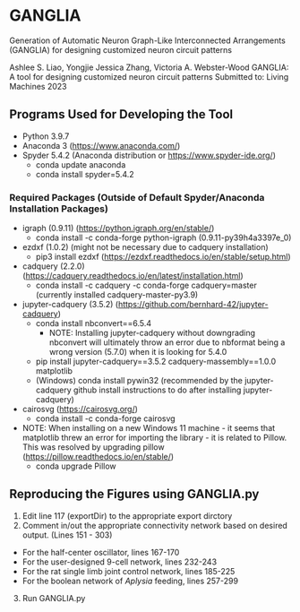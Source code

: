 # GANGLIA
Generation of Automatic Neuron Graph-Like Interconnected Arrangements (GANGLIA) for designing customized neuron circuit patterns

Ashlee S. Liao, Yongjie Jessica Zhang, Victoria A. Webster-Wood
GANGLIA: A tool for designing customized neuron circuit patterns
Submitted to: Living Machines 2023

## Programs Used for Developing the Tool
- Python 3.9.7
- Anaconda 3 (https://www.anaconda.com/)
- Spyder 5.4.2 (Anaconda distribution or https://www.spyder-ide.org/)
  - conda update anaconda
  - conda install spyder=5.4.2

### Required Packages (Outside of Default Spyder/Anaconda Installation Packages)
- igraph (0.9.11) (https://python.igraph.org/en/stable/)
  - conda install -c conda-forge python-igraph (0.9.11-py39h4a3397e_0)
- ezdxf (1.0.2) (might not be necessary due to cadquery installation)
  - pip3 install ezdxf (https://ezdxf.readthedocs.io/en/stable/setup.html)
- cadquery (2.2.0) (https://cadquery.readthedocs.io/en/latest/installation.html)
  - conda install -c cadquery -c conda-forge cadquery=master (currently installed cadquery-master-py3.9)
- jupyter-cadquery (3.5.2) (https://github.com/bernhard-42/jupyter-cadquery)
  - conda install nbconvert==6.5.4
    - NOTE: Installing jupyter-cadquery without downgrading nbconvert will ultimately throw an error due to nbformat being a wrong version (5.7.0) when it is looking for 5.4.0
  - pip install jupyter-cadquery==3.5.2 cadquery-massembly==1.0.0 matplotlib
  - (Windows) conda install pywin32 (recommended by the jupyter-cadquery github install           instructions to do after installing jupyter-cadquery)
- cairosvg (https://cairosvg.org/)
  - conda install -c conda-forge cairosvg
- NOTE: When installing on a new Windows 11 machine - it seems that matplotlib threw an error for importing the library - it is related to Pillow. This was resolved by upgrading pillow (https://pillow.readthedocs.io/en/stable/)
  - conda upgrade Pillow

## Reproducing the Figures using GANGLIA.py
1. Edit line 117 (exportDir) to the appropriate export dirctory
2. Comment in/out the appropriate connectivity network based on desired output. (Lines 151 - 303)
  - For the half-center oscillator, lines 167-170
  - For the user-designed 9-cell network, lines 232-243
  - For the rat single limb joint control network, lines 185-225
  - For the boolean network of _Aplysia_ feeding, lines 257-299
3. Run GANGLIA.py

